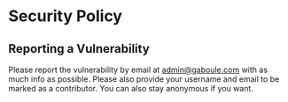 # Security Policy

## Reporting a Vulnerability

Please report the vulnerability by email at admin@gaboule.com with as much info as possible. Please also provide your username and email to be marked as a contributor. You can also stay anonymous if you want.
